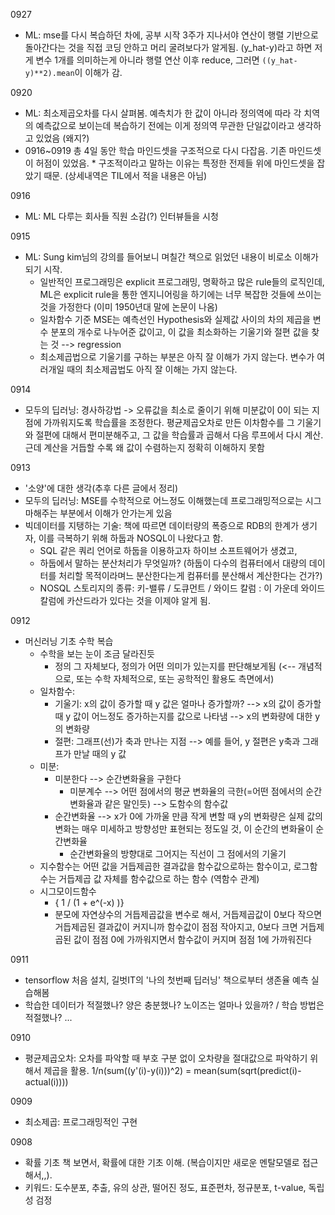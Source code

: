 0927
- ML: mse를 다시 복습하던 차에, 공부 시작 3주가 지나서야 연산이 행렬 기반으로 돌아간다는 것을 직접 코딩 안하고 머리 굴려보다가 알게됨. (y_hat-y)라고 하면 저게 변수 1개를 의미하는게 아니라 행렬 연산 이후 reduce, 그러면 `((y_hat-y)**2).mean`이 이해가 감.

0920
- ML: 최소제곱오차를 다시 살펴봄. 예측치가 한 값이 아니라 정의역에 따라 각 치역의 예측값으로 보이는데 복습하기 전에는 이게 정의역 무관한 단일값이라고 생각하고 있었음 (왜지?)
- 0916~0919 총 4일 동안 학습 마인드셋을 구조적으로 다시 다잡음. 기존 마인드셋이 허점이 있었음. * 구조적이라고 말하는 이유는 특정한 전제들 위에 마인드셋을 잡았기 때문. (상세내역은 TIL에서 적을 내용은 아님)

0916
- ML: ML 다루는 회사들 직원 소감(?) 인터뷰들을 시청

0915
- ML: Sung kim님의 강의를 들어보니 며칠간 책으로 읽었던 내용이 비로소 이해가 되기 시작.
  - 일반적인 프로그래밍은 explicit 프로그래밍, 명확하고 많은 rule들의 로직인데, ML은 explicit rule을 통한 엔지니어링을 하기에는 너무 복잡한 것들에 쓰이는 것을 가정한다 (이미 1950년대 말에 논문이 나옴)
  - 일차함수 기준 MSE는 예측선인 Hypothesis와 실제값 사이의 차의 제곱을 변수 분포의 개수로 나누어준 값이고, 이 값을 최소화하는 기울기와 절편 값을 찾는 것 --> regression
  - 최소제곱법으로 기울기를 구하는 부분은 아직 잘 이해가 가지 않는다. 변수가 여러개일 때의 최소제곱법도 아직 잘 이해는 가지 않는다.

0914
- 모두의 딥러닝: 경사하강법 -> 오류값을 최소로 줄이기 위해 미분값이 0이 되는 지점에 가까워지도록 학습률을 조정한다. 평균제곱오차로 만든 이차함수를 그 기울기와 절편에 대해서 편미분해주고, 그 값을 학습률과 곱해서 다음 루프에서 다시 계산. 근데 계산을 거듭할 수록 왜 값이 수렴하는지 정확히 이해하지 못함

0913
- '소양'에 대한 생각(추후 다른 글에서 정리)
- 모두의 딥러닝: MSE를 수학적으로 어느정도 이해했는데 프로그래밍적으로는 시그마해주는 부분에서 이해가 안가는게 있음
- 빅데이터를 지탱하는 기술: 책에 따르면 데이터량의 폭증으로 RDB의 한계가 생기자, 이를 극복하기 위해 하둡과 NOSQL이 나왔다고 함.
  - SQL 같은 쿼리 언어로 하둡을 이용하고자 하이브 소프트웨어가 생겼고,
  - 하둡에서 말하는 분산처리가 무엇일까? (하둡이 다수의 컴퓨터에서 대량의 데이터를 처리할 목적이라며느 분산한다는게 컴퓨터를 분산해서 계산한다는 건가?)
  - NOSQL 스토리지의 종류: 키-밸류 / 도큐먼트 / 와이드 칼럼 : 이 가운데 와이드 칼럼에 카산드라가 있다는 것을 이제야 알게 됨.

0912
- 머신러닝 기초 수학 복습
  - 수학을 보는 눈이 조금 달라진듯
    - 정의 그 자체보다, 정의가 어떤 의미가 있는지를 판단해보게됨 (<-- 개념적으로, 또는 수학 자체적으로, 또는 공학적인 활용도 측면에서) 
  - 일차함수:
    - 기울기: x의 값이 증가할 때 y 값은 얼마나 증가할까? --> x의 값이 증가할 때 y 값이 어느정도 증가하는지를 값으로 나타냄 --> x의 변화량에 대한 y의 변화량
    - 절편: 그래프(선)가 축과 만나는 지점 --> 예를 들어, y 절편은 y축과 그래프가 만날 때의 y 값
  - 미분:
    - 미분한다 --> 순간변화율을 구한다
      - 미분계수 --> 어떤 점에서의 평균 변화율의 극한(=어떤 점에서의 순간변화율과 같은 말인듯) --> 도함수의 함수값
    - 순간변화율 --> x가 0에 가까울 만큼 작게 변할 때 y의 변화량은 실제 값의 변화는 매우 미세하고 방향성만 표현되는 정도일 것, 이 순간의 변화율이 순간변화율
      - 순간변화율의 방향대로 그어지는 직선이 그 점에서의 기울기
  - 지수함수는 어떤 값을 거듭제곱한 결과값을 함수값으로하는 함수이고, 로그함수는 거듭제곱 값 자체를 함수값으로 하는 함수 (역함수 관계)
  - 시그모이드함수
    - { 1 / (1 + e^(-x) )}
    - 분모에 자연상수의 거듭제곱값을 변수로 해서, 거듭제곱값이 0보다 작으면 거듭제곱된 결과값이 커지니까 함수값이 점점 작아지고, 0보다 크면 거듭제곱된 값이 점점 0에 가까워지면서 함수값이 커지며 점점 1에 가까워진다 

0911
- tensorflow 처음 설치, 길벗IT의 '나의 첫번째 딥러닝' 책으로부터 생존율 예측 실습해봄
- 학습한 데이터가 적절했나? 양은 충분했나? 노이즈는 얼마나 있을까? / 학습 방법은 적절했나? ...

0910
- 평균제곱오차: 오차를 파악할 때 부호 구분 없이 오차량을 절대값으로 파악하기 위해서 제곱을 활용. 1/n(sum((y'(i)-y(i)))^2) = mean(sum(sqrt(predict(i)-actual(i))))

0909
- 최소제곱: 프로그래밍적인 구현

0908
- 확률 기초 책 보면서, 확률에 대한 기초 이해. (복습이지만 새로운 멘탈모델로 접근해서,,).
- 키워드: 도수분포, 추출, 유의 상관, 떨어진 정도, 표준편차, 정규분포, t-value, 독립성 검정
